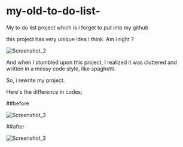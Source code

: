 # my-old-to-do-list-
My to do list project which is i forget to put into my github

this project has very unique idea i think. Am i right ?

![Screenshot_2](https://user-images.githubusercontent.com/42185275/217649670-40e2e6b7-f668-40bb-ba9f-e44b4f718d14.jpg)

And when I stumbled upon this project, I realized it was cluttered and written in a messy code style, like spaghetti.

So, i rewrite my project.

Here's the difference in codes;

##before

![Screenshot_3](https://user-images.githubusercontent.com/42185275/218253003-583a01b4-82d6-4c45-854d-37febed5ae6d.jpg)

##after

![Screenshot_3](https://user-images.githubusercontent.com/42185275/218253059-f9658c5a-7b88-4940-8380-017d7590e6be.jpg)
